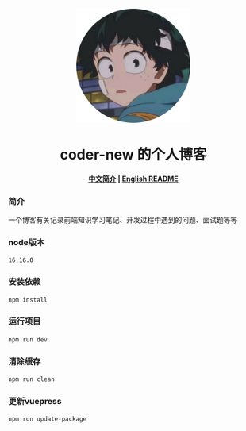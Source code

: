 <p align="center">
  <img width="230" src="./src/logo/logo.svg" style="text-align: center; ">
</p>
<h1 align="center">coder-new 的个人博客</h1>

<h4 align="center">

[中文简介](README-zh.md) | [English README](README.md)

</h4>

### 简介

​ 一个博客有关记录前端知识学习笔记、开发过程中遇到的问题、面试题等等

### node版本

```text
16.16.0
```

### 安装依赖

```bash
npm install
```

### 运行项目

```bash
npm run dev
```

### 清除缓存

```bash
npm run clean
```

### 更新vuepress

```bash
npm run update-package
```

